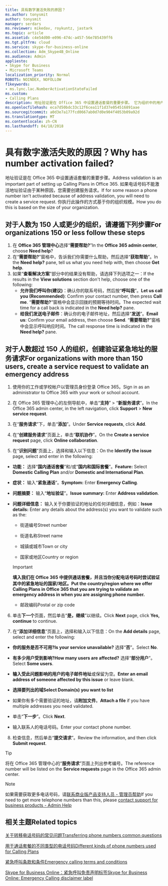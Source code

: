 ```yaml
---
title: 具有数字激活失败的原因？
ms.author: tonysmit
author: tonysmit
manager: serdars
ms.reviewer: mikedav, roykuntz, jastark
ms.topic: article
ms.assetid: c4e54d00-e096-474c-a457-56e785439ff6
ms.tgt.pltfrm: cloud
ms.service: skype-for-business-online
ms.collection: Adm_Skype4B_Online
ms.audience: Admin
appliesto:
- Skype for Business
- Microsoft Teams
localization_priority: Normal
ROBOTS: NOINDEX, NOFOLLOW
f1keywords:
- ms.lync.lac.NumberActivationStateFailed
ms.custom:
- Calling Plans
description: 地址验证是在 Office 365 中设置通话套餐的重要步骤。 它为组织中的用户提供了一个可供紧急响应服务使用的紧急通话地址。
ms.openlocfilehash: eca7d50bdc33c12f6cea11f1d37e054516891aae
ms.sourcegitcommit: a0d3e7a177fcd0667ab0d7d0e904f4053b09a92d
ms.translationtype: MT
ms.contentlocale: zh-CN
ms.lasthandoff: 04/18/2018
---
```

# <a name="why-has-number-activation-failed"></a><span data-ttu-id="e7e37-104">具有数字激活失败的原因？</span><span class="sxs-lookup"><span data-stu-id="e7e37-104">Why has number activation failed?</span></span>
<span data-ttu-id="e7e37-105">地址验证是在 Office 365 中设置通话套餐的重要步骤。</span><span class="sxs-lookup"><span data-stu-id="e7e37-105">Address validation is an important part of setting up Calling Plans in Office 365.</span></span> <span data-ttu-id="e7e37-106">如果电话号码不能激活地址验证由于某种原因，您需要创建服务请求。</span><span class="sxs-lookup"><span data-stu-id="e7e37-106">If for some reason a phone number isn't activated because of address validation, you will need to create a service request.</span></span> <span data-ttu-id="e7e37-107">你执行此操作的方式基于你的组织规模。</span><span class="sxs-lookup"><span data-stu-id="e7e37-107">How you do this is based on the size of your organization.</span></span>
  
## <a name="for-organizations-150-or-less-follow-these-steps"></a><span data-ttu-id="e7e37-108">对于人数为 150 人或更少的组织，请遵循下列步骤</span><span class="sxs-lookup"><span data-stu-id="e7e37-108">For organizations 150 or less follow these steps</span></span>
1. <span data-ttu-id="e7e37-109">在 **Office 365 管理中心**选择“**需要帮助?**”</span><span class="sxs-lookup"><span data-stu-id="e7e37-109">In the **Office 365 admin center**, choose **Need help**?</span></span>
2. <span data-ttu-id="e7e37-110">在“**需要帮助?**”窗格中，告诉我们你需要什么帮助，然后选择“**获取帮助**”。</span><span class="sxs-lookup"><span data-stu-id="e7e37-110">In the **Need help?** pane, tell us what you need help with, then choose **Get help**.</span></span>
3. <span data-ttu-id="e7e37-111">如果“**查看解决方案**”部分中的结果没有帮助，请选择下列选项之一：</span><span class="sxs-lookup"><span data-stu-id="e7e37-111">If the results in the **View solutions** section don't help, choose one of the following:</span></span>
    - <span data-ttu-id="e7e37-112">**允许我们呼叫你(建议)**：确认你的联系号码，然后按“**呼叫我**”。</span><span class="sxs-lookup"><span data-stu-id="e7e37-112">**Let us call you (Recommended)**: Confirm your contact number, then press **Call me**.</span></span> <span data-ttu-id="e7e37-113">“**需要帮助?**”窗格中会显示回拨的预期等待时间。</span><span class="sxs-lookup"><span data-stu-id="e7e37-113">The expected wait time for a call back is indicated in the **Need help?** pane.</span></span>
    - <span data-ttu-id="e7e37-114">**给我们发送电子邮件**：确认你的电子邮件地址，然后选择“**发送**”。</span><span class="sxs-lookup"><span data-stu-id="e7e37-114">**Email us**: Confirm your email address, then choose **Send**.</span></span> <span data-ttu-id="e7e37-115">“**需要帮助?**”窗格中会显示呼叫响应时间。</span><span class="sxs-lookup"><span data-stu-id="e7e37-115">The call response time is indicated in the **Need help?** pane.</span></span>

## <a name="for-organizations-with-more-than-150-users-create-a-service-request-to-validate-an-emergency-address"></a><span data-ttu-id="e7e37-116">对于人数超过 150 人的组织，创建验证紧急地址的服务请求</span><span class="sxs-lookup"><span data-stu-id="e7e37-116">For organizations with more than 150 users, create a service request to validate an emergency address</span></span>

1. <span data-ttu-id="e7e37-117">使用你的工作或学校帐户以管理员身份登录 Office 365。</span><span class="sxs-lookup"><span data-stu-id="e7e37-117">Sign in as an administrator to Office 365 with your work or school account.</span></span>
    
2. <span data-ttu-id="e7e37-118">在 Office 365 管理中心的左侧导航中，单击“**支持**” > “**新服务请求**”。</span><span class="sxs-lookup"><span data-stu-id="e7e37-118">In the Office 365 admin center, in the left navigation, click **Support** > **New service request**.</span></span>
    
3. <span data-ttu-id="e7e37-119">在“**服务请求**”下，单击“**添加**”。</span><span class="sxs-lookup"><span data-stu-id="e7e37-119">Under **Service requests**, click **Add**.</span></span>
    
4. <span data-ttu-id="e7e37-120">在“**创建服务请求**”页面上，单击“**联机协作**”。</span><span class="sxs-lookup"><span data-stu-id="e7e37-120">On the **Create a service request** page, click **Online collaboration**.</span></span>
    
5. <span data-ttu-id="e7e37-121">在“**识别问题**”页面上，选择和输入以下信息：</span><span class="sxs-lookup"><span data-stu-id="e7e37-121">On the **Identify the issue** page, select and enter in the following:</span></span>
    
  - <span data-ttu-id="e7e37-122">**功能：** 选择“**国内通话套餐**”和/或“**国内和国际套餐**”。</span><span class="sxs-lookup"><span data-stu-id="e7e37-122">**Feature:** Select **Domestic Calling Plan** and/or **Domestic and International Plan**.</span></span>
    
  - <span data-ttu-id="e7e37-123">**症状：** 输入“**紧急通话**”。</span><span class="sxs-lookup"><span data-stu-id="e7e37-123">**Symptom:** Enter **Emergency Calling**.</span></span>
    
  - <span data-ttu-id="e7e37-124">**问题摘要：** 输入“**地址验证**”。</span><span class="sxs-lookup"><span data-stu-id="e7e37-124">**Issue summary:** Enter **Address validation**.</span></span>
    
  - <span data-ttu-id="e7e37-125">**问题详细信息：** 输入关于你要验证的地址的任何详细信息，例如：</span><span class="sxs-lookup"><span data-stu-id="e7e37-125">**Issue details:** Enter any details about the address(s) you want to validate such as the:</span></span>
    
      - <span data-ttu-id="e7e37-126">街道编号</span><span class="sxs-lookup"><span data-stu-id="e7e37-126">Street number</span></span>
    
      - <span data-ttu-id="e7e37-127">街道名称</span><span class="sxs-lookup"><span data-stu-id="e7e37-127">Street name</span></span>
    
      - <span data-ttu-id="e7e37-128">城镇或城市</span><span class="sxs-lookup"><span data-stu-id="e7e37-128">Town or city</span></span>
    
      - <span data-ttu-id="e7e37-129">国家或地区</span><span class="sxs-lookup"><span data-stu-id="e7e37-129">Country or region</span></span>
    
    > [!IMPORTANT]
    > <span data-ttu-id="e7e37-130">**填入我们在 Office 365 中提供通话套餐，并且当你分配电话号码时尝试验证其中的紧急地址的国家/地区。**</span><span class="sxs-lookup"><span data-stu-id="e7e37-130">**Put the country/region where we offer Calling Plans in Office 365 that you are trying to validate an emergency address in when you are assigning phone number.**</span></span>
  
      - <span data-ttu-id="e7e37-131">邮政编码</span><span class="sxs-lookup"><span data-stu-id="e7e37-131">Postal or zip code</span></span>
    
6. <span data-ttu-id="e7e37-132">单击**下一个**页面，然后单击“**是，继续**”以继续。</span><span class="sxs-lookup"><span data-stu-id="e7e37-132">Click **Next** page, click **Yes, continue** to continue.</span></span>
    
7. <span data-ttu-id="e7e37-133">在“**添加详细信息**”页面上，选择和输入以下信息：</span><span class="sxs-lookup"><span data-stu-id="e7e37-133">On the **Add details** page, select and enter the following:</span></span>
    
  - <span data-ttu-id="e7e37-134">**你的服务是否不可用?**</span><span class="sxs-lookup"><span data-stu-id="e7e37-134">**Is your service unavailable?**</span></span> <span data-ttu-id="e7e37-135">选择“**否**”。</span><span class="sxs-lookup"><span data-stu-id="e7e37-135">Select **No**.</span></span>
    
  - <span data-ttu-id="e7e37-136">**有多少用户受到影响?**</span><span class="sxs-lookup"><span data-stu-id="e7e37-136">**How many users are affected?**</span></span> <span data-ttu-id="e7e37-137">选择“**部分用户**”。</span><span class="sxs-lookup"><span data-stu-id="e7e37-137">Select **Some users**.</span></span>
    
  - <span data-ttu-id="e7e37-138">**输入受此问题影响的用户的电子邮件地址**或保留为空。</span><span class="sxs-lookup"><span data-stu-id="e7e37-138">**Enter an email address of someone affected by this issue** or leave blank.</span></span>
    
  - <span data-ttu-id="e7e37-139">**选择要列出的域**</span><span class="sxs-lookup"><span data-stu-id="e7e37-139">**Select Domain(s) you want to list**</span></span>
    
  - <span data-ttu-id="e7e37-140">如果你有多个需要验证的地址，请**附加文件**。</span><span class="sxs-lookup"><span data-stu-id="e7e37-140">**Attach a file** if you have multiple addresses you need validated.</span></span>
    
  - <span data-ttu-id="e7e37-141">单击“**下一步**”。</span><span class="sxs-lookup"><span data-stu-id="e7e37-141">Click **Next**.</span></span>
    
  - <span data-ttu-id="e7e37-142">输入联系人的电话号码。</span><span class="sxs-lookup"><span data-stu-id="e7e37-142">Enter your contact phone number.</span></span>
    
8. <span data-ttu-id="e7e37-143">检查信息，然后单击“**提交请求**”。</span><span class="sxs-lookup"><span data-stu-id="e7e37-143">Review the information, and then click **Submit request**.</span></span>
    
> [!TIP]
> <span data-ttu-id="e7e37-144">将在 Office 365 管理中心的“**服务请求**”页面上列出参考编号。</span><span class="sxs-lookup"><span data-stu-id="e7e37-144">The reference number will be listed on the **Service requests** page in the Office 365 admin center.</span></span>

> [!NOTE]
> <span data-ttu-id="e7e37-145">如果需要获取更多电话号码，请[联系商业版产品支持人员 - 管理员帮助](https://support.office.com/article/32a17ca7-6fa0-4870-8a8d-e25ba4ccfd4b)</span><span class="sxs-lookup"><span data-stu-id="e7e37-145">If you need to get more telephone numbers than this, please [contact support for business products - Admin Help](https://support.office.com/article/32a17ca7-6fa0-4870-8a8d-e25ba4ccfd4b)</span></span>

  
## <a name="related-topics"></a><span data-ttu-id="e7e37-146">相关主题</span><span class="sxs-lookup"><span data-stu-id="e7e37-146">Related topics</span></span>
[<span data-ttu-id="e7e37-147">关于转移电话号码的常见问题</span><span class="sxs-lookup"><span data-stu-id="e7e37-147">Transferring phone numbers common questions</span></span>](transferring-phone-numbers-common-questions.md)

[<span data-ttu-id="e7e37-148">用于通话套餐的不同类型的电话号码</span><span class="sxs-lookup"><span data-stu-id="e7e37-148">Different kinds of phone numbers used for Calling Plans</span></span>](different-kinds-of-phone-numbers-used-for-calling-plans.md)

[<span data-ttu-id="e7e37-149">紧急呼叫条款和条件</span><span class="sxs-lookup"><span data-stu-id="e7e37-149">Emergency calling terms and conditions</span></span>](emergency-calling-terms-and-conditions.md)

[<span data-ttu-id="e7e37-150">Skype for Business Online：紧急呼叫免责声明标签</span><span class="sxs-lookup"><span data-stu-id="e7e37-150">Skype for Business Online: Emergency Calling disclaimer label</span></span>](https://go.microsoft.com/fwlink/?LinkID=692099)

  
 